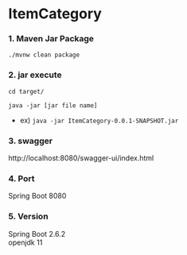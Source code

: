 # ItemCategory

### 1. Maven Jar Package

`./mvnw clean package`

### 2. jar execute

`cd target/`

`java -jar [jar file name]`
- ex) `java -jar ItemCategory-0.0.1-SNAPSHOT.jar`

### 3. swagger

http://localhost:8080/swagger-ui/index.html

### 4. Port

Spring Boot 8080 <br>

### 5. Version

Spring Boot 2.6.2 <br>
openjdk 11 <br>
